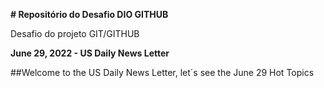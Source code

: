 **# Repositório do Desafio DIO GITHUB**

Desafio do projeto GIT/GITHUB


**June 29, 2022 - US Daily News Letter**

##Welcome to the US Daily News Letter, let´s see the June 29 Hot Topics
